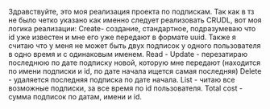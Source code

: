 Здравствуйте, это моя реализация проекта по подпискам.
Так как в тз не было четко указано как именно следует реализовать CRUDL, вот моя логика реализации:
Create- создание, стандартное, подразумеваю что id уже известен и мне его уже передают в формате uuid. Также я считаю что у меня не может быть двух подписок у одного пользователя в одно время и с одинаковым именем.
Read -
Update - перезатираю последнюю по дате подписку новой, которую мне передают (находится по имени подписки и id, по дате начала ищется самая последняя)
Delete - удаляется последняя подписка по дате начала.
List - читаю все возможные подписки, за все время по id пользователя.
Total cost - сумма подписок по датам, имени и id.
